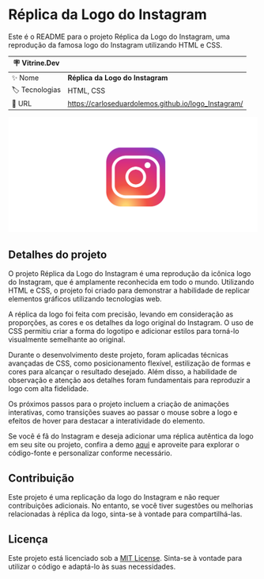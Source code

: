 # Réplica da Logo do Instagram

Este é o README para o projeto Réplica da Logo do Instagram, uma reprodução da famosa logo do Instagram utilizando HTML e CSS.

| :placard: Vitrine.Dev |     |
| -------------  | --- |
| :sparkles: Nome        | **Réplica da Logo do Instagram**
| :label: Tecnologias | HTML, CSS
| :rocket: URL         | https://carloseduardolemos.github.io/logo_Instagram/

<!-- Inserir imagem com a #vitrinedev ao final do link -->
![](https://raw.githubusercontent.com/CarlosEduardoLemos/logo_Instagram/main/imagem/Captura%20de%20tela%202023-06-02%20135848.png#vitrinedev)

## Detalhes do projeto

O projeto Réplica da Logo do Instagram é uma reprodução da icônica logo do Instagram, que é amplamente reconhecida em todo o mundo. Utilizando HTML e CSS, o projeto foi criado para demonstrar a habilidade de replicar elementos gráficos utilizando tecnologias web.

A réplica da logo foi feita com precisão, levando em consideração as proporções, as cores e os detalhes da logo original do Instagram. O uso de CSS permitiu criar a forma do logotipo e adicionar estilos para torná-lo visualmente semelhante ao original.

Durante o desenvolvimento deste projeto, foram aplicadas técnicas avançadas de CSS, como posicionamento flexível, estilização de formas e cores para alcançar o resultado desejado. Além disso, a habilidade de observação e atenção aos detalhes foram fundamentais para reproduzir a logo com alta fidelidade.

Os próximos passos para o projeto incluem a criação de animações interativas, como transições suaves ao passar o mouse sobre a logo e efeitos de hover para destacar a interatividade do elemento.

Se você é fã do Instagram e deseja adicionar uma réplica autêntica da logo em seu site ou projeto, confira a demo [aqui](https://github.com/CarlosEduardoLemos/logo_Instagram) e aproveite para explorar o código-fonte e personalizar conforme necessário.

## Contribuição

Este projeto é uma replicação da logo do Instagram e não requer contribuições adicionais. No entanto, se você tiver sugestões ou melhorias relacionadas à réplica da logo, sinta-se à vontade para compartilhá-las.

## Licença

Este projeto está licenciado sob a [MIT License](https://opensource.org/licenses/MIT). Sinta-se à vontade para utilizar o código e adaptá-lo às suas necessidades.

